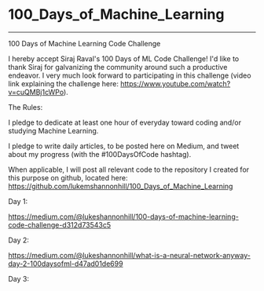 # 100_Days_of_Machine_Learning

---

100 Days of Machine Learning Code Challenge

I hereby accept Siraj Raval's 100 Days of ML Code Challenge! I'd like to thank Siraj for galvanizing the community around such a productive endeavor. I very much look forward to participating in this challenge (video link explaining the challenge here: https://www.youtube.com/watch?v=cuQMBj1cWPo).

The Rules:

I pledge to dedicate at least one hour of everyday toward coding and/or studying Machine Learning.

I pledge to write daily articles, to be posted here on Medium, and tweet about my progress (with the #100DaysOfCode hashtag).

When applicable, I will post all relevant code to the repository I created for this purpose on github, located here: https://github.com/lukemshannonhill/100_Days_of_Machine_Learning

Day 1:

  https://medium.com/@lukeshannonhill/100-days-of-machine-learning-code-challenge-d312d73543c5

Day 2:

  https://medium.com/@lukeshannonhill/what-is-a-neural-network-anyway-day-2-100daysofml-d47ad01de699
 
Day 3:

  
